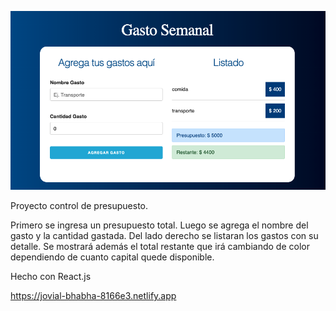 ![Screenshot](presupuesto.png)

Proyecto control de presupuesto.

Primero se ingresa un presupuesto total. Luego se agrega el nombre del gasto y la cantidad gastada. Del lado derecho se listaran los gastos con su detalle. Se mostrará además el total restante que irá cambiando de color dependiendo de cuanto capital quede disponible.

Hecho con React.js



https://jovial-bhabha-8166e3.netlify.app
